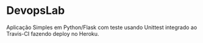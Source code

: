 # DevopsLab
Aplicação Simples em  Python/Flask com teste usando Unittest integrado ao Travis-CI fazendo deploy no Heroku.
